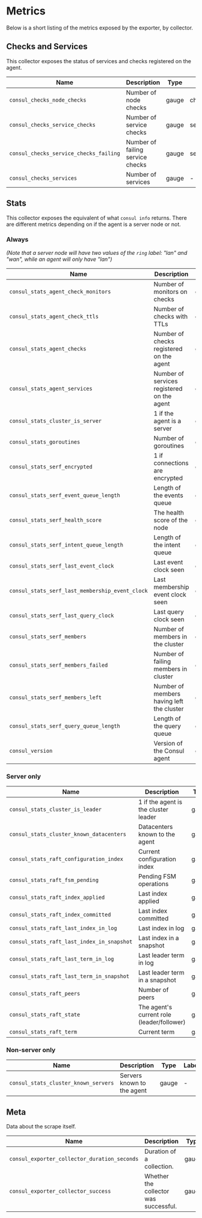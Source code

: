 # Metrics
Below is a short listing of the metrics exposed by the exporter, by collector.

## Checks and Services
This collector exposes the status of services and checks registered on the agent.

Name | Description | Type | Labels
-----|-------------|------|-------
`consul_checks_node_checks` | Number of node checks | gauge | check |
`consul_checks_service_checks` | Number of service checks | gauge | service_name,service_id,tags |
`consul_checks_service_checks_failing` | Number of failing service checks | gauge | service_name,service_id,tags |
`consul_checks_services` | Number of services | gauge | - |

## Stats
This collector exposes the equivalent of what `consul info` returns. There are different metrics depending on if the agent is a server node or not.

### Always
_(Note that a server node will have two values of the `ring` label: "lan" and "wan", while an agent will only have "lan")_

Name | Description | Type | Labels
-----|-------------|------|-------
`consul_stats_agent_check_monitors` | Number of monitors on checks | gauge | - |
`consul_stats_agent_check_ttls` | Number of checks with TTLs | gauge | - |
`consul_stats_agent_checks` | Number of checks registered on the agent | gauge | - |
`consul_stats_agent_services` | Number of services registered on the agent | gauge | - |
`consul_stats_cluster_is_server` | 1 if the agent is a server | gauge | - |
`consul_stats_goroutines` | Number of goroutines | gauge | - |
`consul_stats_serf_encrypted` | 1 if connections are encrypted | gauge | ring |
`consul_stats_serf_event_queue_length` | Length of the events queue | gauge | ring |
`consul_stats_serf_health_score` | The health score of the node | gauge | ring |
`consul_stats_serf_intent_queue_length` | Length of the intent queue | gauge | ring |
`consul_stats_serf_last_event_clock` | Last event clock seen | counter | ring |
`consul_stats_serf_last_membership_event_clock` | Last membership event clock seen | counter | ring |
`consul_stats_serf_last_query_clock` | Last query clock seen | counter | ring |
`consul_stats_serf_members` | Number of members in the cluster | gauge | ring |
`consul_stats_serf_members_failed` | Number of failing members in cluster | gauge | ring |
`consul_stats_serf_members_left` | Number of members having left the cluster | gauge | ring |
`consul_stats_serf_query_queue_length` | Length of the query queue | gauge | ring |
`consul_version` | Version of the Consul agent | gauge | revision,version |

### Server only
Name | Description | Type | Labels
-----|-------------|------|-------
`consul_stats_cluster_is_leader` | 1 if the agent is the cluster leader | gauge | - |
`consul_stats_cluster_known_datacenters` | Datacenters known to the agent | gauge | - |
`consul_stats_raft_configuration_index` | Current configuration index | gauge | - |
`consul_stats_raft_fsm_pending` | Pending FSM operations | gauge | - |
`consul_stats_raft_index_applied` | Last index applied | gauge | - |
`consul_stats_raft_index_committed` | Last index committed | gauge | - |
`consul_stats_raft_last_index_in_log` | Last index in log | gauge | - |
`consul_stats_raft_last_index_in_snapshot` | Last index in a snapshot | gauge | - |
`consul_stats_raft_last_term_in_log` | Last leader term in log | gauge | - |
`consul_stats_raft_last_term_in_snapshot` | Last leader term in a snapshot | gauge | - |
`consul_stats_raft_peers` | Number of peers | gauge | - |
`consul_stats_raft_state` | The agent's current role (leader/follower) | gauge | role |
`consul_stats_raft_term` | Current term | gauge | - |

### Non-server only
Name | Description | Type | Labels
-----|-------------|------|-------
`consul_stats_cluster_known_servers` | Servers known to the agent | gauge | - |


## Meta
Data about the scrape itself.

Name | Description | Type | Labels
-----|-------------|------|-------
`consul_exporter_collector_duration_seconds` | Duration of a collection. | gauge | collector |
`consul_exporter_collector_success` | Whether the collector was successful. | gauge | collector |

